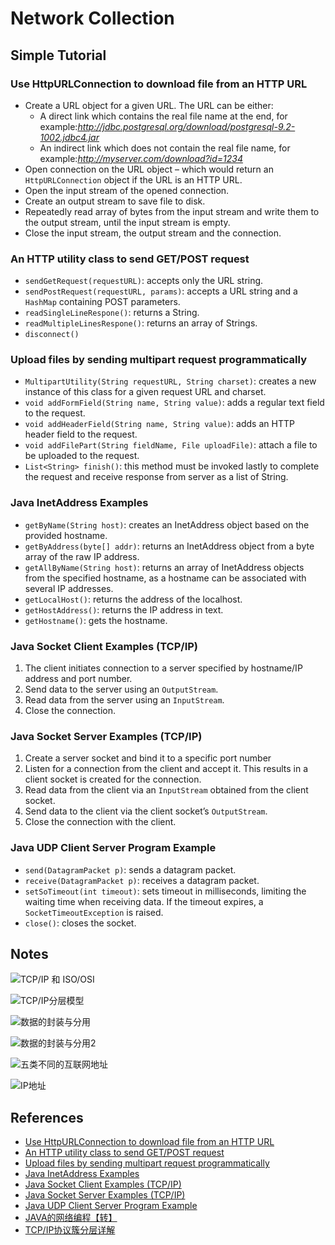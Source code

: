 # Network Collection

## Simple Tutorial

### Use HttpURLConnection to download file from an HTTP URL
- Create a URL object for a given URL. The URL can be either:
    - A direct link which contains the real file name at the end, for example:*http://jdbc.postgresql.org/download/postgresql-9.2-1002.jdbc4.jar*
    - An indirect link which does not contain the real file name, for example:*http://myserver.com/download?id=1234*
- Open connection on the URL object – which would return an `HttpURLConnection` object if the URL is an HTTP URL.
- Open the input stream of the opened connection.
- Create an output stream to save file to disk.
- Repeatedly read array of bytes from the input stream and write them to the output stream, until the input stream is empty.
- Close the input stream, the output stream and the connection.

### An HTTP utility class to send GET/POST request
- `sendGetRequest(requestURL)`: accepts only the URL string.
- `sendPostRequest(requestURL, params)`: accepts a URL string and a `HashMap` containing POST parameters.
- `readSingleLineRespone()`: returns a String.
- `readMultipleLinesRespone()`: returns an array of Strings.
- `disconnect()`

### Upload files by sending multipart request programmatically
- `MultipartUtility(String requestURL, String charset)`: creates a new instance of this class for a given request URL and charset.
- `void addFormField(String name, String value)`: adds a regular text field to the request.
- `void addHeaderField(String name, String value)`: adds an HTTP header field to the request.
- `void addFilePart(String fieldName, File uploadFile)`: attach a file to be uploaded to the request.
- `List<String> finish()`: this method must be invoked lastly to complete the request and receive response from server as a list of String.

### Java InetAddress Examples
- `getByName(String host)`: creates an InetAddress object based on the provided hostname.
- `getByAddress(byte[] addr)`: returns an InetAddress object from a byte array of the raw IP address.
- `getAllByName(String host)`: returns an array of InetAddress objects from the specified hostname, as a hostname can be associated with several IP addresses.
- `getLocalHost()`: returns the address of the localhost.
- `getHostAddress()`: returns the IP address in text.
- `getHostname()`: gets the hostname.

### Java Socket Client Examples (TCP/IP)
1. The client initiates connection to a server specified by hostname/IP address and port number.
2. Send data to the server using an `OutputStream`.
3. Read data from the server using an `InputStream`.
4. Close the connection.

### Java Socket Server Examples (TCP/IP)
1. Create a server socket and bind it to a specific port number
2. Listen for a connection from the client and accept it. This results in a client socket is created for the connection.
3. Read data from the client via an `InputStream` obtained from the client socket.
4. Send data to the client via the client socket’s `OutputStream`.
5. Close the connection with the client.

### Java UDP Client Server Program Example
- `send(DatagramPacket p)`: sends a datagram packet.
- `receive(DatagramPacket p)`: receives a datagram packet.
- `setSoTimeout(int timeout)`: sets timeout in milliseconds, limiting the waiting time when receiving data. If the timeout expires, a `SocketTimeoutException` is raised.
- `close()`: closes the socket.

## Notes

![TCP/IP 和 ISO/OSI](https://s1.wailian.download/2017/11/20/TCPIPISOOSI.png)

![TCP/IP分层模型](https://s1.wailian.download/2017/11/20/TCPIP.png)

![数据的封装与分用](https://s1.wailian.download/2017/11/20/3278cb981ff6146a.png)

![数据的封装与分用2](https://s1.wailian.download/2017/11/20/2.png)

![五类不同的互联网地址](https://s1.wailian.download/2017/11/20/8f52799a84fe4f15.png)

![IP地址](https://s1.wailian.download/2017/11/20/IP.png)

## References
- [Use HttpURLConnection to download file from an HTTP URL](http://www.codejava.net/java-se/networking/use-httpurlconnection-to-download-file-from-an-http-url)
- [An HTTP utility class to send GET/POST request](http://www.codejava.net/java-se/networking/an-http-utility-class-to-send-getpost-request)
- [Upload files by sending multipart request programmatically](http://www.codejava.net/java-se/networking/upload-files-by-sending-multipart-request-programmatically)
- [Java InetAddress Examples](http://www.codejava.net/java-se/networking/java-inetaddress-examples)
- [Java Socket Client Examples (TCP/IP)](http://www.codejava.net/java-se/networking/java-socket-client-examples-tcp-ip)
- [Java Socket Server Examples (TCP/IP)](http://www.codejava.net/java-se/networking/java-socket-server-examples-tcp-ip)
- [Java UDP Client Server Program Example](http://www.codejava.net/java-se/networking/java-udp-client-server-program-example)
- [JAVA的网络编程【转】](http://www.cnblogs.com/springcsc/archive/2009/12/03/1616413.html)
- [TCP/IP协议簇分层详解](http://blog.csdn.net/hankscpp/article/details/8611229)
